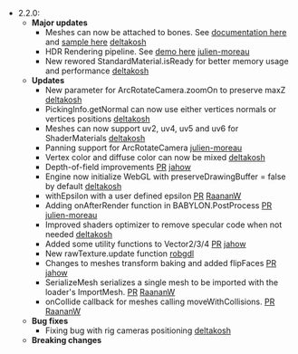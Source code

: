 - 2.2.0:
  - **Major updates**
    - Meshes can now be attached to bones. See [documentation here](http://babylondoc.azurewebsites.net/page.php?p=22421) and [sample here](http://www.babylonjs-playground.com/#11BH6Z#18) [deltakosh](https://github.com/deltakosh)
    - HDR Rendering pipeline. See [demo here]() [julien-moreau](https://github.com/julien-moreau)
    - New rewored StandardMaterial.isReady for better memory usage and performance [deltakosh](https://github.com/deltakosh)
  - **Updates**
    - New parameter for ArcRotateCamera.zoomOn to preserve maxZ [deltakosh](https://github.com/deltakosh)
    - PickingInfo.getNormal can now use either vertices normals or vertices positions [deltakosh](https://github.com/deltakosh)
    - Meshes can now support uv2, uv4, uv5 and uv6 for ShaderMaterials [deltakosh](https://github.com/deltakosh)
    - Panning support for ArcRotateCamera [julien-moreau](https://github.com/julien-moreau)
    - Vertex color and diffuse color can now be mixed [deltakosh](https://github.com/deltakosh)
    - Depth-of-field improvements [PR](https://github.com/BabylonJS/Babylon.js/pull/567) [jahow](https://github.com/jahow)
    - Engine now initialize WebGL with preserveDrawingBuffer = false by default [deltakosh](https://github.com/deltakosh)
    - withEpsilon with a user defined epsilon [PR](https://github.com/BabylonJS/Babylon.js/pull/573) [RaananW](https://github.com/RaananW)
    - Adding onAfterRender function in BABYLON.PostProcess [PR](https://github.com/BabylonJS/Babylon.js/pull/572) [julien-moreau](https://github.com/julien-moreau)
    - Improved shaders optimizer to remove specular code when not needed [deltakosh](https://github.com/deltakosh)    
    - Added some utility functions to Vector2/3/4 [PR](https://github.com/BabylonJS/Babylon.js/pull/578) [jahow](https://github.com/jahow)
    - New rawTexture.update function [robgdl](https://github.com/robgdl)
    - Changes to meshes transform baking and added flipFaces [PR](https://github.com/BabylonJS/Babylon.js/pull/579) [jahow](https://github.com/jahow)
    - SerializeMesh serializes a single mesh to be imported with the loader's ImportMesh. [PR](https://github.com/BabylonJS/Babylon.js/pull/583) [RaananW](https://github.com/RaananW)
	- onCollide callback for meshes calling moveWithCollisions. [PR](https://github.com/BabylonJS/Babylon.js/pull/585) [RaananW](https://github.com/RaananW)
  - **Bug fixes**
    - Fixing bug with rig cameras positioning [deltakosh](https://github.com/deltakosh)
  - **Breaking changes**
